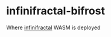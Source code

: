# infinifractal-bifrost

Where [infinifractal](https://github.com/Papershine/infinifractal) WASM is deployed
